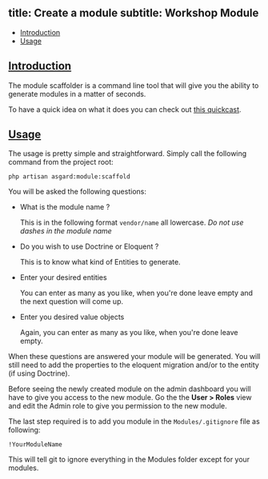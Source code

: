 title: Create a module
subtitle: Workshop Module
-------

- [Introduction](#introduction)
- [Usage](#usage)


## <a class="anchor" name="introduction" href="#introduction">Introduction</a>

The module scaffolder is a command line tool that will give you the ability to generate modules in a matter of seconds.

To have a quick idea on what it does you can check out [this quickcast](http://quick.as/loki7l0).

## <a class="anchor" name="usage" href="#usage">Usage</a>

The usage is pretty simple and straightforward. Simply call the following command from the project root:

``` .language-bash
php artisan asgard:module:scaffold
```

You will be asked the following questions:


- What is the module name ?
	
	This is in the following format `vendor/name` all lowercase. *Do not use dashes in the module name*
- Do you wish to use Doctrine or Eloquent ?

	This is to know what kind of Entities to generate.

- Enter your desired entities

	You can enter as many as you like, when you're done leave empty and the next question will come up.
	
- Enter you desired value objects
	
	Again, you can enter as many as you like, when you're done leave empty.
	

When these questions are answered your module will be generated. You will still need to add the properties to the eloquent migration and/or to the entity (if using Doctrine).

Before seeing the newly created module on the admin dashboard you will have to give you access to the new module. Go the the **User > Roles** view and edit the Admin role to give you permission to the new module.

The last step required is to add you module in the `Modules/.gitignore` file as following:


``` .language-php
!YourModuleName
```

This will tell git to ignore everything in the Modules folder except for your modules.
